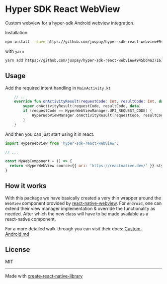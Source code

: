 # Hyper SDK React WebView

Custom webview for a hyper-sdk Android webview integration.

 Installation

```sh
npm install --save https://github.com/juspay/hyper-sdk-react-webview#945bd4a3716713762a323b60c153c477f117fb5a

```

 with `yarn`

```sh
yarn add https://github.com/juspay/hyper-sdk-react-webview#945bd4a3716713762a323b60c153c477f117fb5a

```

## Usage

 Add the required intent handling in `MainActivity.kt`

```kotlin
    // ...
    override fun onActivityResult(requestCode: Int, resultCode: Int, data: Intent?) {
        super.onActivityResult(requestCode, resultCode, data)
        if (requestCode == HyperWebViewManager.UPI_REQUEST_CODE) {
            HyperWebViewManager.onActivityResult(requestCode, resultCode, data)
        }
    }
```

 And then you can just start using it in react.

```js
import HyperWebView from 'hyper-sdk-react-webview';

// ...

const MyWebComponent = () => {
  return <HyperWebView source={{ uri: 'https://reactnative.dev/' }} style={{ flex: 1 }} iframeIntegration={ false } />;
}
```

## How it works

With this package we have basically created a very thin wrapper around the `WebView` component provided by [react-native-webview](https://www.npmjs.com/package/react-native-webview). For `Android`, one can extend their view manager implementation & override the functionality as needed. After which the new class will have to be made available as a react-native component.

For a more detailed walk-through you can visit their docs: [Custom-Android.md](https://github.com/react-native-webview/react-native-webview/blob/v13.10.2/docs/Custom-Android.md)

## License

MIT

---

Made with [create-react-native-library](https://github.com/callstack/react-native-builder-bob)
